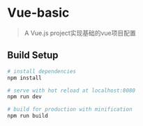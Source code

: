 # Vue-basic

> A Vue.js project实现基础的vue项目配置

## Build Setup

``` bash
# install dependencies
npm install

# serve with hot reload at localhost:8080
npm run dev

# build for production with minification
npm run build
